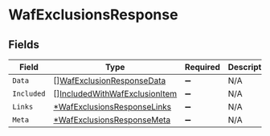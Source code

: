 # WafExclusionsResponse


## Fields

| Field                                                                                 | Type                                                                                  | Required                                                                              | Description                                                                           |
| ------------------------------------------------------------------------------------- | ------------------------------------------------------------------------------------- | ------------------------------------------------------------------------------------- | ------------------------------------------------------------------------------------- |
| `Data`                                                                                | [][WafExclusionResponseData](../../models/shared/wafexclusionresponsedata.md)         | :heavy_minus_sign:                                                                    | N/A                                                                                   |
| `Included`                                                                            | [][IncludedWithWafExclusionItem](../../models/shared/includedwithwafexclusionitem.md) | :heavy_minus_sign:                                                                    | N/A                                                                                   |
| `Links`                                                                               | [*WafExclusionsResponseLinks](../../models/shared/wafexclusionsresponselinks.md)      | :heavy_minus_sign:                                                                    | N/A                                                                                   |
| `Meta`                                                                                | [*WafExclusionsResponseMeta](../../models/shared/wafexclusionsresponsemeta.md)        | :heavy_minus_sign:                                                                    | N/A                                                                                   |